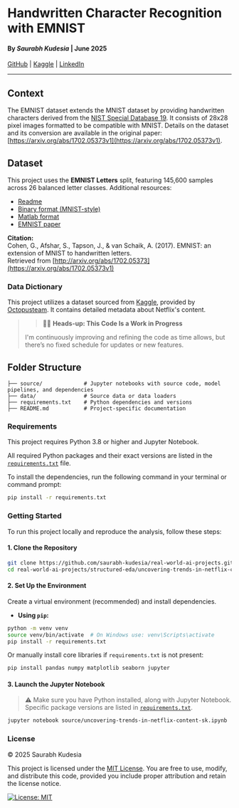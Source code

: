 # Handwritten Character Recognition with EMNIST
#### By *Saurabh Kudesia* | June 2025
[GitHub](https://github.com/saurabh-kudesia) | [Kaggle](https://www.kaggle.com/saurabhkudesia) | [LinkedIn](https://www.linkedin.com/in/saurabhkudesia/)

---
## Context  
The EMNIST dataset extends the MNIST dataset by providing handwritten characters derived from the [NIST Special Database 19](https://www.nist.gov/srd/nist-special-database-19). It consists of 28x28 pixel images formatted to be compatible with MNIST. Details on the dataset and its conversion are available in the original paper: [https://arxiv.org/abs/1702.05373v1](https://arxiv.org/abs/1702.05373v1).

## Dataset  
This project uses the **EMNIST Letters** split, featuring 145,600 samples across 26 balanced letter classes. Additional resources:  

- [Readme](https://biometrics.nist.gov/cs_links/EMNIST/Readme.txt)  
- [Binary format (MNIST-style)](https://biometrics.nist.gov/cs_links/EMNIST/gzip.zip)  
- [Matlab format](https://biometrics.nist.gov/cs_links/EMNIST/matlab.zip)  
- [EMNIST paper](https://arxiv.org/abs/1702.05373v1)  

**Citation:**  
Cohen, G., Afshar, S., Tapson, J., & van Schaik, A. (2017). EMNIST: an extension of MNIST to handwritten letters.  
Retrieved from [http://arxiv.org/abs/1702.05373](https://arxiv.org/abs/1702.05373v1)

### Data Dictionary
This project utilizes a dataset sourced from
[Kaggle](https://www.kaggle.com/datasets/octopusteam/full-netflix-dataset), provided by [Octopusteam](https://www.kaggle.com/octopusteam). It contains detailed metadata about Netflix's content.

> > 🔧🚧 **Heads-up: This Code Is a Work in Progress**
>
> I'm continuously improving and refining the code as time allows, but there’s no fixed schedule for updates or new features.

## Folder Structure
```
├── source/             # Jupyter notebooks with source code, model pipelines, and dependencies
├── data/               # Source data or data loaders
├── requirements.txt    # Python dependencies and versions
├── README.md           # Project-specific documentation
```
### Requirements
This project requires Python 3.8 or higher and Jupyter Notebook.

All required Python packages and their exact versions are listed in the [`requirements.txt`](./requirements.txt) file.

To install the dependencies, run the following command in your terminal or command prompt:

```bash
pip install -r requirements.txt
```
### Getting Started
To run this project locally and reproduce the analysis, follow these steps:

#### 1. Clone the Repository

```bash
git clone https://github.com/saurabh-kudesia/real-world-ai-projects.git
cd real-world-ai-projects/structured-eda/uncovering-trends-in-netflix-content/
````

#### 2. Set Up the Environment
Create a virtual environment (recommended) and install dependencies.

* **Using `pip`:**

```bash
python -m venv venv
source venv/bin/activate  # On Windows use: venv\Scripts\activate
pip install -r requirements.txt
```

Or manually install core libraries if `requirements.txt` is not present:

```bash
pip install pandas numpy matplotlib seaborn jupyter
```

#### 3. Launch the Jupyter Notebook
> ⚠️ Make sure you have Python installed, along with Jupyter Notebook.
> Specific package versions are listed in [`requirements.txt`](./requirements.txt).

```bash
jupyter notebook source/uncovering-trends-in-netflix-content-sk.ipynb
```

### License
© 2025 Saurabh Kudesia

This project is licensed under the [MIT License](https://opensource.org/licenses/MIT). You are free to use, modify, and distribute this code, provided you include proper attribution and retain the license notice.

[![License: MIT](https://img.shields.io/badge/License-MIT-blue.svg)](https://opensource.org/licenses/MIT)
